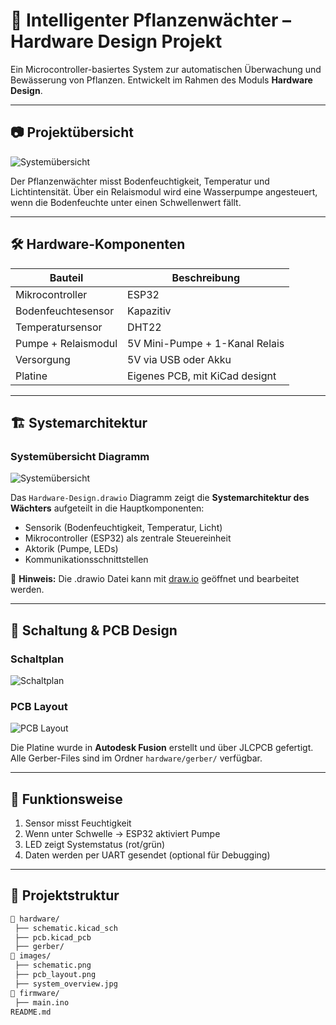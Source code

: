 # 🌿 Intelligenter Pflanzenwächter – Hardware Design Projekt

Ein Microcontroller-basiertes System zur automatischen Überwachung und Bewässerung von Pflanzen. Entwickelt im Rahmen des Moduls **Hardware Design**.

---

## 📷 Projektübersicht

![Systemübersicht](images/system_overview.jpg)

Der Pflanzenwächter misst Bodenfeuchtigkeit, Temperatur und Lichtintensität. Über ein Relaismodul wird eine Wasserpumpe angesteuert, wenn die Bodenfeuchte unter einen Schwellenwert fällt.

---

## 🛠️ Hardware-Komponenten

| Bauteil                | Beschreibung                        |
|------------------------|-------------------------------------|
| Mikrocontroller        | ESP32                                |
| Bodenfeuchtesensor     | Kapazitiv                             |
| Temperatursensor       | DHT22                                |
| Pumpe + Relaismodul    | 5V Mini-Pumpe + 1-Kanal Relais       |
| Versorgung             | 5V via USB oder Akku                 |
| Platine                | Eigenes PCB, mit KiCad designt      |

---

## 🏗️ Systemarchitektur

### Systemübersicht Diagramm
![Systemübersicht](Hardware-Design.drawio)

Das `Hardware-Design.drawio` Diagramm zeigt die **Systemarchitektur des Wächters** aufgeteilt in die Hauptkomponenten:
- Sensorik (Bodenfeuchtigkeit, Temperatur, Licht)
- Mikrocontroller (ESP32) als zentrale Steuereinheit
- Aktorik (Pumpe, LEDs)
- Kommunikationsschnittstellen

📝 **Hinweis:** Die .drawio Datei kann mit [draw.io](https://app.diagrams.net/) geöffnet und bearbeitet werden.

---

## 🔧 Schaltung & PCB Design

### Schaltplan
![Schaltplan](images/schematic.png)

### PCB Layout
![PCB Layout](images/pcb_layout.png)

Die Platine wurde in **Autodesk Fusion** erstellt und über JLCPCB gefertigt. Alle Gerber-Files sind im Ordner `hardware/gerber/` verfügbar.

---

## 🧪 Funktionsweise

1. Sensor misst Feuchtigkeit
2. Wenn unter Schwelle → ESP32 aktiviert Pumpe
3. LED zeigt Systemstatus (rot/grün)
4. Daten werden per UART gesendet (optional für Debugging)

---

## 📂 Projektstruktur

```bash
📁 hardware/
 ├── schematic.kicad_sch
 ├── pcb.kicad_pcb
 ├── gerber/
📁 images/
 ├── schematic.png
 ├── pcb_layout.png
 ├── system_overview.jpg
📁 firmware/
 ├── main.ino
README.md
